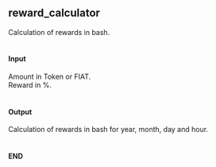 ## reward_calculator
Calculation of rewards in bash.
</br></br>

#### Input
Amount in Token or FIAT.</br>
Reward in %.
</br></br>

#### Output
Calculation of rewards in bash for year, month, day and hour.
</br></br>

#### END
